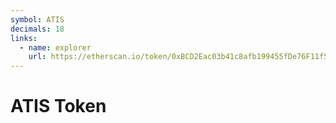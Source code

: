 ```yaml
---
symbol: ATIS
decimals: 18
links:
  - name: explorer
    url: https://etherscan.io/token/0xBCD2Eac03b41c8afb199455fDe76F11f5249A7b1
---
```


# ATIS Token
